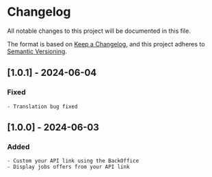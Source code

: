 # Changelog

All notable changes to this project will be documented in this file.

The format is based on [Keep a Changelog](https://keepachangelog.com/en/1.1.0/),
and this project adheres to [Semantic Versioning](https://semver.org/spec/v2.0.0.html).

## [1.0.1] - 2024-06-04

### Fixed
    - Translation bug fixed


## [1.0.0] - 2024-06-03

### Added
    - Custom your API link using the BackOffice
    - Display jobs offers from your API link

